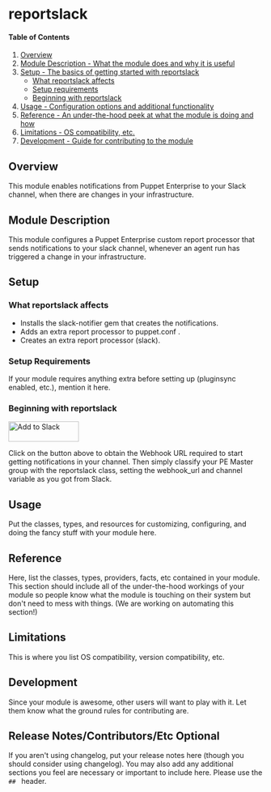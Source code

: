 # reportslack

#### Table of Contents

1. [Overview](#overview)
2. [Module Description - What the module does and why it is useful](#module-description)
3. [Setup - The basics of getting started with reportslack](#setup)
    * [What reportslack affects](#what-reportslack-affects)
    * [Setup requirements](#setup-requirements)
    * [Beginning with reportslack](#beginning-with-reportslack)
4. [Usage - Configuration options and additional functionality](#usage)
5. [Reference - An under-the-hood peek at what the module is doing and how](#reference)
5. [Limitations - OS compatibility, etc.](#limitations)
6. [Development - Guide for contributing to the module](#development)

## Overview

This module enables notifications from Puppet Enterprise to your Slack channel, when there are changes in your infrastructure.

## Module Description

This module configures a Puppet Enterprise custom report processor that sends notifications to your slack channel, whenever an agent run has triggered a change in your infrastructure.

## Setup

### What reportslack affects

* Installs the slack-notifier gem that creates the notifications.
* Adds an extra report processor to puppet.conf .
* Creates an extra report processor (slack).

### Setup Requirements 

If your module requires anything extra before setting up (pluginsync enabled,
etc.), mention it here.

### Beginning with reportslack

<a href="https://slack.com/oauth/authorize?scope=incoming-webhook&client_id=2176880835.22484045430"><img alt="Add to Slack" height="40" width="139" src="https://platform.slack-edge.com/img/add_to_slack.png" srcset="https://platform.slack-edge.com/img/add_to_slack.png 1x, https://platform.slack-edge.com/img/add_to_slack@2x.png 2x"></a>

Click on the button above to obtain the Webhook URL required to start getting notifications in your channel.
Then simply classify your PE Master group with the reportslack class, setting the webhook_url and channel variable as you got from Slack. 

## Usage

Put the classes, types, and resources for customizing, configuring, and doing
the fancy stuff with your module here.

## Reference

Here, list the classes, types, providers, facts, etc contained in your module.
This section should include all of the under-the-hood workings of your module so
people know what the module is touching on their system but don't need to mess
with things. (We are working on automating this section!)

## Limitations

This is where you list OS compatibility, version compatibility, etc.

## Development

Since your module is awesome, other users will want to play with it. Let them
know what the ground rules for contributing are.

## Release Notes/Contributors/Etc **Optional**

If you aren't using changelog, put your release notes here (though you should
consider using changelog). You may also add any additional sections you feel are
necessary or important to include here. Please use the `## ` header.
